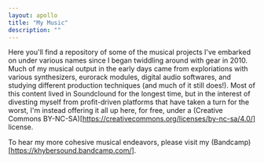 ```yaml
---
layout: apollo
title: "My Music"
description: ""
---
```


Here you'll find a repository of some of the musical projects I've embarked on under various names since I began twiddling around with gear in 2010. Much of my musical output in the early days came from exploriations with various synthesizers, eurorack modules, digital audio softwares, and studying different production techniques (and much of it still does!). Most of this content lived in Soundclound for the longest time, but in the interest of divesting myself from profit-driven platforms that have taken a turn for the worst, I'm instead offering it all up here, for free, under a (Creative Commons BY-NC-SA)[https://creativecommons.org/licenses/by-nc-sa/4.0/] license.

To hear my more cohesive musical endeavors, please visit my (Bandcamp)[https://khybersound.bandcamp.com/].
